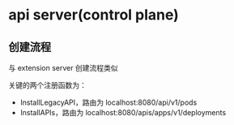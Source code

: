 # api server(control plane)

## 创建流程

与 extension server 创建流程类似

关键的两个注册函数为：
* InstallLegacyAPI，路由为 localhost:8080/api/v1/pods
* InstallAPIs，路由为 localhost:8080/apis/apps/v1/deployments